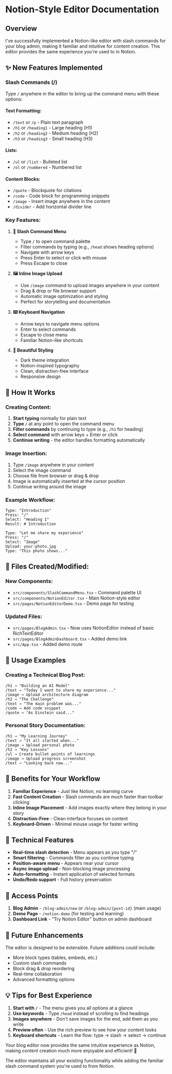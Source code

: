# Notion-Style Editor Documentation

## Overview
I've successfully implemented a Notion-like editor with slash commands for your blog admin, making it familiar and intuitive for content creation. This editor provides the same experience you're used to in Notion.

## ✨ **New Features Implemented**

### **Slash Commands (/)**
Type `/` anywhere in the editor to bring up the command menu with these options:

#### **Text Formatting:**
- `/text` or `/p` - Plain text paragraph
- `/h1` or `/heading1` - Large heading (H1)
- `/h2` or `/heading2` - Medium heading (H2)  
- `/h3` or `/heading3` - Small heading (H3)

#### **Lists:**
- `/ul` or `/list` - Bulleted list
- `/ol` or `/numbered` - Numbered list

#### **Content Blocks:**
- `/quote` - Blockquote for citations
- `/code` - Code block for programming snippets
- `/image` - Insert image anywhere in the content
- `/divider` - Add horizontal divider line

### **Key Features:**

1. **📝 Slash Command Menu**
   - Type `/` to open command palette
   - Filter commands by typing (e.g., `/head` shows heading options)
   - Navigate with arrow keys
   - Press Enter to select or click with mouse
   - Press Escape to close

2. **🖼️ Inline Image Upload**
   - Use `/image` command to upload images anywhere in your content
   - Drag & drop or file browser support
   - Automatic image optimization and styling
   - Perfect for storytelling and documentation

3. **⌨️ Keyboard Navigation**
   - Arrow keys to navigate menu options
   - Enter to select commands
   - Escape to close menu
   - Familiar Notion-like shortcuts

4. **🎨 Beautiful Styling**
   - Dark theme integration
   - Notion-inspired typography
   - Clean, distraction-free interface
   - Responsive design

## 🔄 **How It Works**

### **Creating Content:**
1. **Start typing** normally for plain text
2. **Type `/`** at any point to open the command menu
3. **Filter commands** by continuing to type (e.g., `/h1` for heading)
4. **Select command** with arrow keys + Enter or click
5. **Continue writing** - the editor handles formatting automatically

### **Image Insertion:**
1. Type `/image` anywhere in your content
2. Select the image command
3. Choose file from browser or drag & drop
4. Image is automatically inserted at the cursor position
5. Continue writing around the image

### **Example Workflow:**
```
Type: "Introduction"
Press: "/" 
Select: "Heading 1"
Result: # Introduction

Type: "Let me share my experience"
Press: "/"
Select: "Image"
Upload: your-photo.jpg
Type: "This photo shows..."
```

## 📁 **Files Created/Modified:**

### **New Components:**
- `src/components/SlashCommandMenu.tsx` - Command palette UI
- `src/components/NotionEditor.tsx` - Main Notion-style editor
- `src/pages/NotionEditorDemo.tsx` - Demo page for testing

### **Updated Files:**
- `src/pages/BlogAdmin.tsx` - Now uses NotionEditor instead of basic RichTextEditor
- `src/pages/BlogAdminDashboard.tsx` - Added demo link
- `src/App.tsx` - Added demo route

## 🚀 **Usage Examples**

### **Creating a Technical Blog Post:**
```
/h1 → "Building an AI Model"
/text → "Today I want to share my experience..."
/image → Upload architecture diagram
/h2 → "The Challenge"
/text → "The main problem was..."
/code → Add code snippet
/quote → "As Einstein said..."
```

### **Personal Story Documentation:**
```
/h1 → "My Learning Journey"
/text → "It all started when..."
/image → Upload personal photo
/h2 → "Key Lessons"
/ul → Create bullet points of learnings
/image → Upload progress screenshot
/text → "Looking back now..."
```

## 🎯 **Benefits for Your Workflow**

1. **Familiar Experience** - Just like Notion, no learning curve
2. **Fast Content Creation** - Slash commands are much faster than toolbar clicking
3. **Inline Image Placement** - Add images exactly where they belong in your story
4. **Distraction-Free** - Clean interface focuses on content
5. **Keyboard-Driven** - Minimal mouse usage for faster writing

## 🔧 **Technical Features**

- **Real-time slash detection** - Menu appears as you type "/"
- **Smart filtering** - Commands filter as you continue typing
- **Position-aware menu** - Appears near your cursor
- **Async image upload** - Non-blocking image processing
- **Auto-formatting** - Instant application of selected formats
- **Undo/Redo support** - Full history preservation

## 📍 **Access Points**

1. **Blog Admin** - `/blog-admin/new` or `/blog-admin/{post-id}` (main usage)
2. **Demo Page** - `/notion-demo` (for testing and learning)
3. **Dashboard Link** - "Try Notion Editor" button on admin dashboard

## 🔮 **Future Enhancements**

The editor is designed to be extensible. Future additions could include:
- More block types (tables, embeds, etc.)
- Custom slash commands
- Block drag & drop reordering
- Real-time collaboration
- Advanced formatting options

## 💡 **Tips for Best Experience**

1. **Start with `/`** - The menu gives you all options at a glance
2. **Use keywords** - Type `/head` instead of scrolling to find headings
3. **Images anywhere** - Don't save images for the end, add them as you write
4. **Preview often** - Use the rich preview to see how your content looks
5. **Keyboard shortcuts** - Learn the flow: type → slash → select → continue

Your blog editor now provides the same intuitive experience as Notion, making content creation much more enjoyable and efficient! 🎉

The editor maintains all your existing functionality while adding the familiar slash command system you're used to from Notion.
